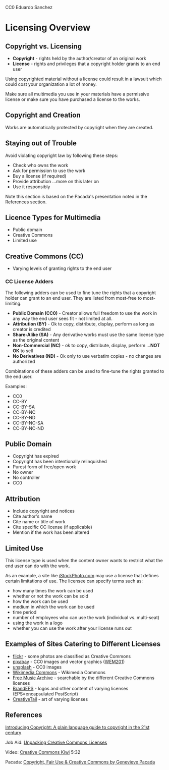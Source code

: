 CC0 Eduardo Sanchez

# Licensing Overview

## Copyright vs. Licensing

* **Copyright** - rights held by the author/creator of an original work
* **License** - rights and privileges that a copyright holder grants to an end user

Using copyrighted material without a license could result in a lawsuit which could cost your organization a lot of money.

Make sure all multimedia you use in your materials have a permissive license or make sure you have purchased a license to the works.

## Copyright and Creation

Works are automatically protected by copyright when they are created.

## Staying out of Trouble

Avoid violating copyright law by following these steps:

* Check who owns the work
* Ask for permission to use the work
* Buy a license (if required)
* Provide attribution ...more on this later on
* Use it responsibly

Note this section is based on the Pacada's presentation noted in the References section.

## Licence Types for Multimedia

* Public domain
* Creative Commons
* Limited use

## Creative Commons (CC)

* Varying levels of granting rights to the end user

### CC License Adders

The following adders can be used to fine tune the rights that a copyright holder can grant to an end user. They are listed from most-free to most-limiting.

* **Public Domain (CC0)** - Creator allows full freedom to use the work in any way the end user sees fit - not limited at all.
* **Attribution (BY)** - Ok to copy, distribute, display, perform as long as creator is credited
* **Share-Alike (SA)** - Any derivative works must use the same license type as the original content
* **Non-Commercial (NC)** - ok to copy, distribute, display, perform ...**NOT OK** to sell
* **No Derivatives (ND)** - Ok only to use verbatim copies - no changes are authorized

Combinations of these adders can be used to fine-tune the rights granted to the end user. 

Examples:

* CC0
* CC-BY
* CC-BY-SA
* CC-BY-NC
* CC-BY-ND
* CC-BY-NC-SA
* CC-BY-NC-ND


## Public Domain

* Copyright has expired
* Copyright has been intentionally relinquished
* Purest form of free/open work
* No owner
* No controller
* CC0

## Attribution

* Include copyright and notices
* Cite author's name
* Cite name or title of work
* Cite specific CC license (if applicable)
* Mention if the work has been altered

## Limited Use

This license type is used when the content owner wants to restrict what the end user can do with the work. 

As an example, a site like [iStockPhoto.com][istock] may use a license that defines certain limitations of use. The licensee can specify terms such as:

* how many times the work can be used
* whether or not the work can be sold
* how the work can be used
* medium in which the work can be used
* time period
* number of employees who can use the work (individual vs. multi-seat)
* using the work in a logo
* whether you can use the work after your license runs out


## Examples of Sites Catering to Different Licenses

* [flickr][f] - some photos are classified as Creative Commons
* [pixabay][pix] - CC0 images and vector graphics ([WEM201][buildings])
* [unsplash][uns] - CC0 images
* [Wikimedia Commons][wc] - Wikimedia Commons
* [Free Music Archive][fma] - searchable by the different Creative Commons licenses
* [BrandEPS][lightning] - logos and other content of varying licenses (EPS=encapsulated PostScript)
* [CreativeTail][creative] - art of varying licenses

## References

[Introducing Copyright: A plain language guide to copyright in the 21st century][introcopy]

Job Aid: [Unpacking Creative Commons Licenses][unpack]

Video: [Creative Commons Kiwi][kiwi] 5:32 

Pacada: [Copyright, Fair Use & Creative Commons by Genevieve Pacada][gp]

[istock]:https://istockphoto.com
[f]:https://flickr.com
[pix]:https://pixabay.com
[uns]:https://unsplash.com
[wc]:https://commons.wikimedia.org/wiki/File:Supply_and_demand_curves.svg
[fma]:http://freemusicarchive.org/
[unpack]:https://vtechworks.lib.vt.edu/bitstream/handle/10919/64276/Unpacking%20Creative%20Commons%20Licenses%20%282015%29.pdf?sequence=2&isAllowed=y
[kiwi]:https://creativecommons.org/about/videos/creative-commons-kiwi/
[introcopy]:http://oasis.col.org/handle/11599/65
[gp]:https://www.oercommons.org/courses/copyright-fair-use-and-creative-commons
[creative]:https://www.createivetail.com/licensing
[lightning]:https://www.brandeps.com/icon/L/Lightning-01
[buildings]:https://www.pixabay.com/en/apartment-houses-brick-buildings-159414
